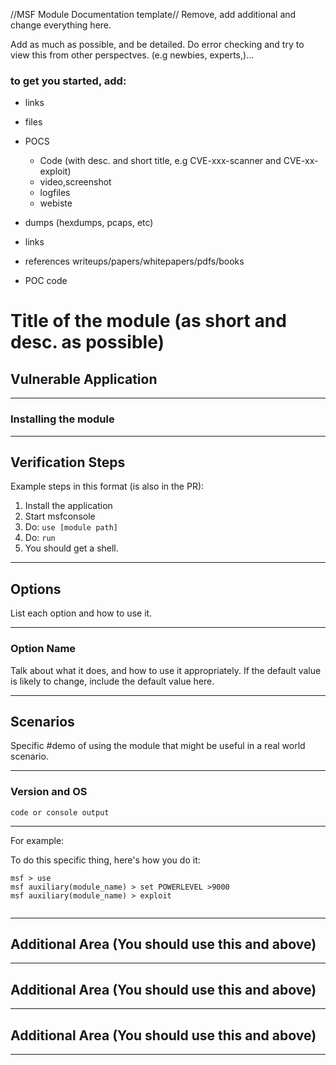 //MSF Module Documentation template// Remove, add additional and change everything here.


Add as much as possible, and be detailed. Do error checking and try to view this from other perspectves. (e.g newbies, experts,)...

### to get you started, add:
- links
- files
- POCS
  
  - Code (with desc. and short title, e.g CVE-xxx-scanner and CVE-xx-exploit)
  - video,screenshot
  - logfiles
  - webiste
  
- dumps (hexdumps, pcaps, etc)
- links
- references writeups/papers/whitepapers/pdfs/books
- POC code


# Title of the module (as short and desc. as possible)


## Vulnerable Application


-------------------------


### Installing the module



-------------------------



## Verification Steps
Example steps in this format (is also in the PR):

1. Install the application
1. Start msfconsole
1. Do: `use [module path]`
1. Do: `run`
1. You should get a shell.


-------------------------

## Options
List each option and how to use it.



-------------------------


### Option Name

Talk about what it does, and how to use it appropriately. If the default value is likely to change, include the default value here.



-------------------------


## Scenarios
Specific #demo
of using the module that might be useful in a real world scenario.


-------------------------


### Version and OS

```
code or console output
```


-------------------------

For example:

To do this specific thing, here's how you do it:

```
msf > use 
msf auxiliary(module_name) > set POWERLEVEL >9000
msf auxiliary(module_name) > exploit


```


-------------------------


## Additional Area (You should use this and above)

-------------------------



## Additional Area (You should use this and above)

-------------------------



## Additional Area (You should use this and above)

-------------------------

